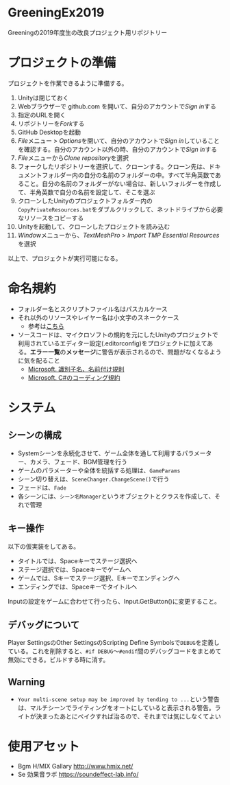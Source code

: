# GreeningEx2019
 Greeningの2019年度生の改良プロジェクト用リポジトリー

# プロジェクトの準備
プロジェクトを作業できるように準備する。

1. Unityは閉じておく
1. Webブラウザーで github.com を開いて、自分のアカウントで*Sign in*する
1. 指定のURLを開く
1. リポジトリーを*Fork*する
1. GitHub Desktopを起動
1. *File*メニュー > *Options*を開いて、自分のアカウントで*Sign in*していることを確認する。自分のアカウント以外の時、自分のアカウントで*Sign in*する
1. *File*メニューから*Clone repository*を選択
1. フォークしたリポジトリーを選択して、クローンする。クローン先は、ドキュメントフォルダー内の自分の名前のフォルダーの中。すべて半角英数であること。自分の名前のフォルダーがない場合は、新しいフォルダーを作成して、半角英数で自分の名前を設定して、そこを選ぶ
1. クローンしたUnityのプロジェクトフォルダー内の`CopyPrivateResources.bat`をダブルクリックして、ネットドライブから必要なリソースをコピーする
1. Unityを起動して、クローンしたプロジェクトを読み込む
1. *Window*メニューから、*TextMeshPro* > *Import TMP Essential Resources*を選択

以上で、プロジェクトが実行可能になる。

# 命名規約
- フォルダー名とスクリプトファイル名はパスカルケース
- それ以外のリソースやレイヤー名は小文字のスネークケース
  - 参考は[こちら](https://docs.google.com/document/d/10DWSrp2QcdawOtBvM67lr8Sjv1disyUshkcp0mc_B5U/)
- ソースコードは、マイクロソフトの規約を元にしたUnityのプロジェクトで利用されているエディター設定(.editorconfig)をプロジェクトに加えてある。**エラー一覧**の**メッセージ**に警告が表示されるので、問題がなくなるように気を配ること
  - [Microsoft. 識別子名、名前付け規則](https://docs.microsoft.com/ja-jp/dotnet/csharp/programming-guide/inside-a-program/identifier-names)
  - [Microsoft. C#のコーディング規約](https://docs.microsoft.com/ja-jp/dotnet/csharp/programming-guide/inside-a-program/coding-conventions)

# システム
## シーンの構成
- Systemシーンを永続化させて、ゲーム全体を通して利用するパラメーター、カメラ、フェード、BGM管理を行う
- ゲームのパラメーターや全体を統括する処理は、`GameParams`
- シーン切り替えは、`SceneChanger.ChangeScene()`で行う
- フェードは、`Fade`
- 各シーンには、`シーン名Manager`というオブジェクトとクラスを作成して、それで管理

## キー操作
以下の仮実装をしてある。

- タイトルでは、Spaceキーでステージ選択へ
- ステージ選択では、Spaceキーでゲームへ
- ゲームでは、Sキーでステージ選択、Eキーでエンディングへ
- エンディングでは、Spaceキーでタイトルヘ

Inputの設定をゲームに合わせて行ったら、Input.GetButton()に変更すること。

## デバッグについて
Player SettingsのOther SettingsのScripting Define Symbolsで`DEBUG`を定義している。これを削除すると、`#if DEBUG`～`#endif`間のデバッグコードをまとめて無効にできる。ビルドする時に消す。

## Warning
- `Your multi-scene setup may be improved by tending to ...`という警告は、マルチシーンでライティングをオートにしていると表示される警告。ライトが決まったあとにベイクすれば治るので、それまでは気にしなくてよい

# 使用アセット
- Bgm H/MIX Gallary http://www.hmix.net/
- Se 効果音ラボ https://soundeffect-lab.info/
